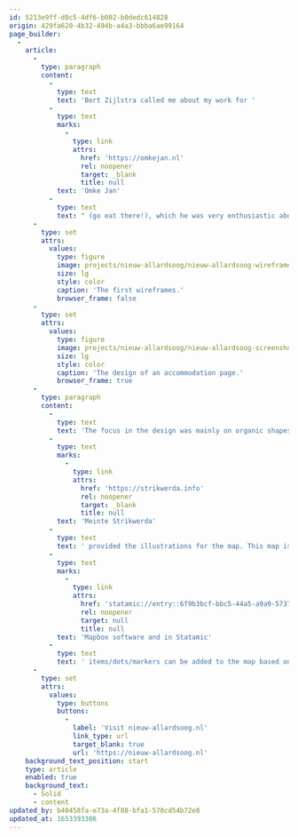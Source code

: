 ```yaml
---
id: 5213e9ff-d0c5-4df6-b002-b0dedc614828
origin: 429fa620-4b32-494b-a4a3-bbba6ae99164
page_builder:
  -
    article:
      -
        type: paragraph
        content:
          -
            type: text
            text: 'Bert Zijlstra called me about my work for '
          -
            type: text
            marks:
              -
                type: link
                attrs:
                  href: 'https://omkejan.nl'
                  rel: noopener
                  target: _blank
                  title: null
            text: 'Omke Jan'
          -
            type: text
            text: " (go eat there!), which he was very enthusiastic about. Bert Nieuw runs Allardsoog together with his wife and daughter Andele. There was already a site, but it was a fabric of three separate Wordpress sites. So my attention first went to a complete inventory and restructuring of all content, so that it could all be in one unified website.\_"
      -
        type: set
        attrs:
          values:
            type: figure
            image: projects/nieuw-allardsoog/nieuw-allardsoog-wireframes.png
            size: lg
            style: color
            caption: 'The first wireframes.'
            browser_frame: false
      -
        type: set
        attrs:
          values:
            type: figure
            image: projects/nieuw-allardsoog/nieuw-allardsoog-screenshot-01.png
            size: lg
            style: color
            caption: 'The design of an accommodation page.'
            browser_frame: true
      -
        type: paragraph
        content:
          -
            type: text
            text: 'The focus in the design was mainly on organic shapes and nature. Welcome, warm and natural. '
          -
            type: text
            marks:
              -
                type: link
                attrs:
                  href: 'https://strikwerda.info'
                  rel: noopener
                  target: _blank
                  title: null
            text: 'Meinte Strikwerda'
          -
            type: text
            text: ' provided the illustrations for the map. This map is made up of tiles for different zoom levels. This keeps the performance good and only graphics that are viewed at that moment are downloaded. The map runs on '
          -
            type: text
            marks:
              -
                type: link
                attrs:
                  href: 'statamic://entry::6f9b3bcf-bbc5-44a5-a9a9-57375b8e9fd5'
                  rel: noopener
                  target: null
                  title: null
            text: 'Mapbox software and in Statamic'
          -
            type: text
            text: ' items/dots/markers can be added to the map based on coordinates. More illustrations are planned in the future.'
      -
        type: set
        attrs:
          values:
            type: buttons
            buttons:
              -
                label: 'Visit nieuw-allardsoog.nl'
                link_type: url
                target_blank: true
                url: 'https://nieuw-allardsoog.nl'
    background_text_position: start
    type: article
    enabled: true
    background_text:
      - Solid
      - content
updated_by: b40458fa-e73a-4f88-bfa1-570cd54b72e0
updated_at: 1653393306
---
```


